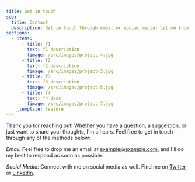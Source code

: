 ```yaml
---
title: Get in touch
seo:
  title: Contact
  description: Get in touch through email or social media! Let me know how I can help.
sections:
  - items:
      - title: f1
        text: f1 description
        fimage: /src/images/project-4.jpg
      - title: f2
        text: f2 description
        fimage: /src/images/project-3.jpg
      - title: f3
        text: f3 description
        fimage: /src/images/project-5.jpg
      - title: f4
        text: f4 desc
        fimage: /src/images/project-7.jpg
    _template: feature
---
```


Thank you for reaching out! Whether you have a question, a suggestion, or just want to share your thoughts, I'm all ears. Feel free to get in touch through any of the methods below:

_Email:_
Feel free to drop me an email at [example@example.com](mailto:example@example.com), and I'll do my best to respond as soon as possible.

_Social Media:_
Connect with me on social media as well. Find me on [Twitter](https://twitter.com) or [LinkedIn](https://www.linkedin.com/).
